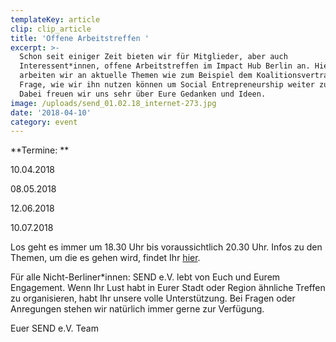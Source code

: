 ```yaml
---
templateKey: article
clip: clip_article
title: 'Offene Arbeitstreffen '
excerpt: >-
  Schon seit einiger Zeit bieten wir für Mitglieder, aber auch
  Interessent*innen, offene Arbeitstreffen im Impact Hub Berlin an. Hier
  arbeiten wir an aktuelle Themen wie zum Beispiel dem Koalitionsvertrag und der
  Frage, wie wir ihn nutzen können um Social Entrepreneurship weiter zu stärken.
  Dabei freuen wir uns sehr über Eure Gedanken und Ideen.
image: /uploads/send_01.02.18_internet-273.jpg
date: '2018-04-10'
category: event
---
```

**Termine: **

10.04.2018

08.05.2018

12.06.2018

10.07.2018

Los geht es immer um 18.30 Uhr bis voraussichtlich 20.30 Uhr. Infos zu den Themen, um die es gehen wird, findet Ihr [hier](https://www.facebook.com/events/230121794204744/). 

Für alle Nicht-Berliner*innen: SEND e.V. lebt von Euch und Eurem Engagement. Wenn Ihr Lust habt in Eurer Stadt oder Region ähnliche Treffen zu organisieren, habt Ihr unsere volle Unterstützung. Bei Fragen oder Anregungen stehen wir natürlich immer gerne zur Verfügung.

Euer SEND e.V. Team
